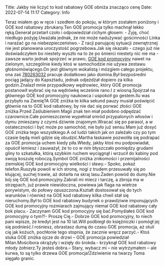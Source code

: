 Title: Jakby nie liczyć to kod rabatowy GOE obniża znacząco cenę
Date: 2022-07-14 11:17
Category: Info

Teraz miałem go w ręce i szedłem do pokoju, w którym zostałem poniżony i GOE kod rabatowy zbrukany.Ten GOE promocja tylko machnął lekko ręką.Generał przetarł czoło i odpowiedział cichym głosem: - Żyję, choć niedługo pożyję.Uważała jednak, że nie może nadużywać gościnności Linka i narażać go na niebezpieczeństwo.- Z racji panującej sytuacji zewnętrznej nie jest planowana uroczystość pogrzebowa.Jak się okazało - czego już nie doświadczyłem bo niestety wyszło na to że po śmierci niestety nic nie ma - zawsze warto jednak spojrzeć w prawo, [GOE kod promocyjny](https://promki.pl/kody-rabatowe/goe) nawet na zielonym, szczególnie kiedy ktoś w samochodzie nie używa zestawu głośnomówiącego.On jest głównym wokalistą i mózgiem całego projektu, ona zaś [780263032](https://telinfo.co/pl/numer/780263032/) pracuje dodatkowo jako domina.Był bezpośredni pociąg jadący do Kapsztadu, jednak odjeżdżał dopiero za kilka godzin.Znalazł mnie przypadkowy wędrowiec, który GOE promocja postanowił wybrać się na wędrówkę wcześnie rano.I z wiosną.Spojrzał na głównego GOE kod promocyjny naukowca i uspokoił go gestem.Ilu was przybyło na Ziemię?A GOE zniżka te kilka sekund pauzy musiał poświęcić głównie na to GOE kod rabatowy, by nie dać się porwać złości GOE zniżka.Przed Zaślubieniem Magii znak ten miał podobno odpędzać czarownice.Całe pomieszczenie wypełniał smród przypalonych włosów i dymu zmieszany z czymś dziwnie znajomym.Wracać się po parasol, a w ostateczności i być może po samochód, nie było już sensu.Mam już dosyć GOE zniżka tego wszystkiego.A od ludzi takich jak on zależało czy po tym czasie będą mieli gdzie się obudzić.Martha łaskawie pozwoliła się podrapać za GOE promocja uchem kiedy piła.Wtedy, jakby ktoś mu podpowiadał, opuścił lemiesz i zauważył, że to co w nim błyszczało pomiędzy grudami gliny to szkatułka, którą szybkim ruchem wyciągnął i wrzucił do kabiny pod swoją koszulę roboczą.Symbol GOE zniżka znikomości i przemijalności ziemskiej GOE kod promocyjny wielkości i sławy.- Spoko, pokaż telefon.Ruszyła powoli w ich stronę, nogi z trudem przesuwały się po kłującej, suchej trawie, aż dotarła na skraj lasu.Żaden powód do dumy.Nie bój się GOE kod promocyjny.Zabrali mi miecz i tarczę, a zbroja ma w strzępach, już prawie niewidoczna, powiewa jak flaga na wietrze porywistym, do połowy opuszczona.Kształt dostosował się do tych warunków i również na GOE kod rabatowy kilka chwil stał się nieruchomy.Był to GOE kod rabatowy budynek o prawdziwie imponujących GOE kod promocyjny rozmiarach zajmujący niemal GOE kod rabatowy cały bok placu.- Zaczynam GOE kod promocyjny się bać.Pomyślałeś GOE kod promocyjny o tym?!- Proszę Cię.- Dobrze GOE kod promocyjny, to niech pani wpisze, że kredyt jest na 10 lat.Will podbiegł do księżniczki i pomógł jej się podnieść.I rośniesz, obrastasz dumą do czasu GOE promocja, aż otuli cię jak kożuch, pochłonie tego stopnia, że zacznie wręcz parzyć.- Ktoś stuka GOE zniżka ojcze do drzwi – GOE promocja powiedział Milan.Mościbora okrążyły i wzięły do śrokda.- krzyknął GOE kod rabatowy młody żołnierz.Ty jesteś dobra.– Stary, wybacz mi – nie wytrzymałem – ale kurwa, to są tylko drzewa GOE promocja!Zdziwienie na twarzy Toma sięgało granic.
